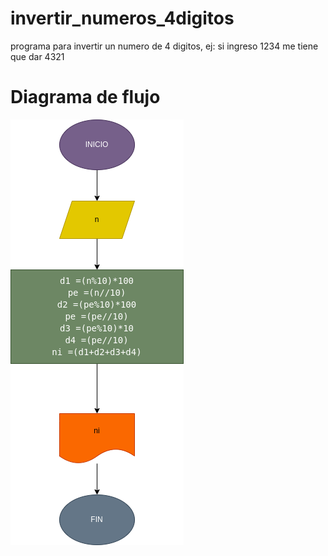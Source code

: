 # invertir_numeros_4digitos

programa para invertir un numero de 4 digitos, ej: si ingreso 1234 me tiene que dar 4321

# Diagrama de flujo
![Diagrama de flujo](diagrama.png "Diagrama de flujo")
